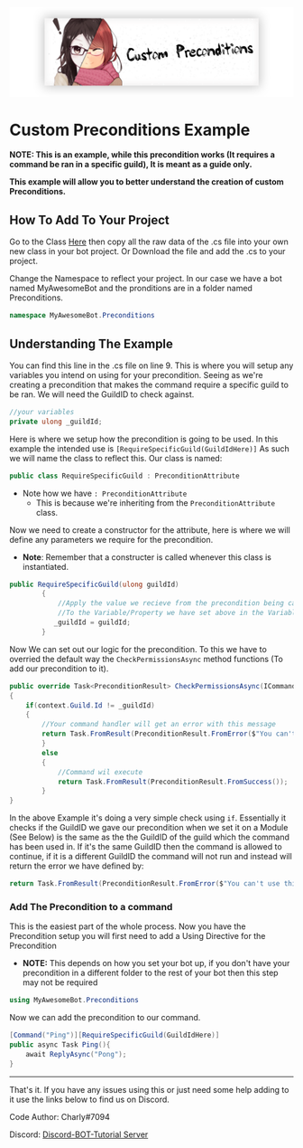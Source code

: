 <p align="center">
    <img src="../../Images/CustomPreconditions.png">
</p>

# Custom Preconditions Example

**__NOTE__: This is an example, while this precondition works (It requires a command be ran in a specific guild), It is meant as a guide only.**

**This example will allow you to better understand the creation of custom Preconditions.**

## How To Add To Your Project

Go to the Class [Here](CustomPrecondition.cs) then copy all the raw data of the .cs file into your own new class in your bot project. Or Download the file and add the .cs to your project.

Change the Namespace to reflect your project. In our case we have a bot named MyAwesomeBot and the pronditions are in a folder named Preconditions.

```cs
namespace MyAwesomeBot.Preconditions
```

## Understanding The Example

You can find this line in the .cs file on line 9. This is where you will setup any variables you intend on using for your precondition. Seeing as we're creating a precondition that makes the command require a specific guild to be ran. We will need the GuildID to check against.

```cs
//your variables
private ulong _guildId;  
```

Here is where we setup how the precondition is going to be used. In this example the intended use is ``[RequireSpecificGuild(GuildIdHere)]`` As such we will name the class to reflect this. Our class is named:

```cs
public class RequireSpecificGuild : PreconditionAttribute
```

* Note how we have ``: PreconditionAttribute``
  * This is because we're inheriting from the ``PreconditionAttribute`` class.
  
Now we need to create a constructor for the attribute, here is where we will define any parameters we require for the precondition.

* **Note**: Remember that a constructer is called whenever this class is instantiated.

```cs
public RequireSpecificGuild(ulong guildId)
        {
            //Apply the value we recieve from the precondition being called
            //To the Variable/Property we have set above in the Variables section.
           _guildId = guildId;
        }
```

Now We can set out our logic for the precondition. To this we have to overried the default way the ``CheckPermissionsAsync`` method functions (To add our precondition to it).

```cs
public override Task<PreconditionResult> CheckPermissionsAsync(ICommandContext context, CommandInfo command, IServiceProvider services)
{
    if(context.Guild.Id != _guildId)
    {
        //Your command handler will get an error with this message
        return Task.FromResult(PreconditionResult.FromError($"You can't use this command in this guild."));
        }
        else
        {
            //Command wil execute
            return Task.FromResult(PreconditionResult.FromSuccess());
        }
}
```

In the above Example it's doing a very simple check using ``if``. Essentially it checks if the GuildID we gave our precondition when we set it on a Module (See Below) is the same as the the GuildID of the guild which the command has been used in. If it's the same GuildID then the command is allowed to continue, if it is a different GuildID the command will not run and instead will return the error we have defined by:

```cs
return Task.FromResult(PreconditionResult.FromError($"You can't use this command in this guild."));
```

### Add The Precondition to a command

This is the easiest part of the whole process. Now you have the Precondition setup you will first need to add a Using Directive for the Precondition 

* **NOTE:** This depends on how you set your bot up, if you don't have your precondition in a different folder to the rest of your bot then this step may not be required

```cs
using MyAwesomeBot.Preconditions
```

Now we can add the precondition to our command.

```cs
[Command("Ping")][RequireSpecificGuild(GuildIdHere)]
public async Task Ping(){
    await ReplyAsync("Pong");
}
```

---

That's it. If you have any issues using this or just need some help adding to it use the links below to find us on Discord.

Code Author: Charly#7094

Discord:  [Discord-BOT-Tutorial Server](https://discord.gg/cGhEZuk)